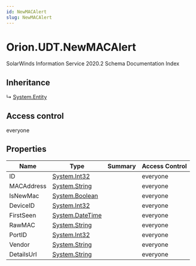 ```yaml
---
id: NewMACAlert
slug: NewMACAlert
---
```


# Orion.UDT.NewMACAlert

SolarWinds Information Service 2020.2 Schema Documentation Index

## Inheritance

↳ [System.Entity](./../System/Entity)

## Access control

everyone

## Properties

| Name | Type | Summary | Access Control |
| ------ | ------ | ------ | ------ |
| ID | [System.Int32](https://docs.microsoft.com/en-us/dotnet/api/system.int32) |  | everyone |
| MACAddress | [System.String](https://docs.microsoft.com/en-us/dotnet/api/system.string) |  | everyone |
| IsNewMac | [System.Boolean](https://docs.microsoft.com/en-us/dotnet/api/system.boolean) |  | everyone |
| DeviceID | [System.Int32](https://docs.microsoft.com/en-us/dotnet/api/system.int32) |  | everyone |
| FirstSeen | [System.DateTime](https://docs.microsoft.com/en-us/dotnet/api/system.datetime) |  | everyone |
| RawMAC | [System.String](https://docs.microsoft.com/en-us/dotnet/api/system.string) |  | everyone |
| PortID | [System.Int32](https://docs.microsoft.com/en-us/dotnet/api/system.int32) |  | everyone |
| Vendor | [System.String](https://docs.microsoft.com/en-us/dotnet/api/system.string) |  | everyone |
| DetailsUrl | [System.String](https://docs.microsoft.com/en-us/dotnet/api/system.string) |  | everyone |

